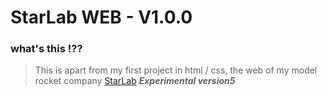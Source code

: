 # StarLab WEB - V1.0.0

### what's this !??
>This is apart from my first project in html / css, the web of my model rocket company [StarLab](https://www.starlabrpl.tk/) ***Experimental version5***
